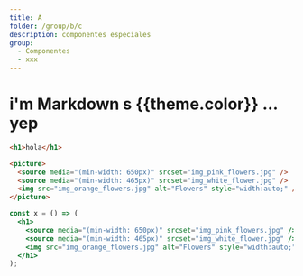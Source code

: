 ```yaml
---
title: A
folder: /group/b/c
description: componentes especiales
group:
  - Componentes
  - xxx
---
```


# i'm Markdown s {{theme.color}} ... yep

```html story
<h1>hola</h1>
```

```html
<picture>
  <source media="(min-width: 650px)" srcset="img_pink_flowers.jpg" />
  <source media="(min-width: 465px)" srcset="img_white_flower.jpg" />
  <img src="img_orange_flowers.jpg" alt="Flowers" style="width:auto;" />
</picture>
```

```jsx
const x = () => (
  <h1>
    <source media="(min-width: 650px)" srcset="img_pink_flowers.jpg" />
    <source media="(min-width: 465px)" srcset="img_white_flower.jpg" />
    <img src="img_orange_flowers.jpg" alt="Flowers" style="width:auto;" />
  </h1>
);
```

<script src="index.js"></script>
